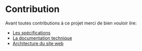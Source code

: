 # Contribution

Avant toutes contributions à ce projet merci de bien vouloir lire:
- [Les spécifications](./spec_fr.md)
- [La documentation technique](./doc_fr.md)
- [Architecture du site web](./archi_web_fr.md)
